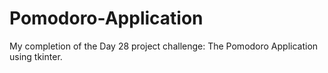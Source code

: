 # Pomodoro-Application
My completion of the Day 28 project challenge: The Pomodoro Application using tkinter.
